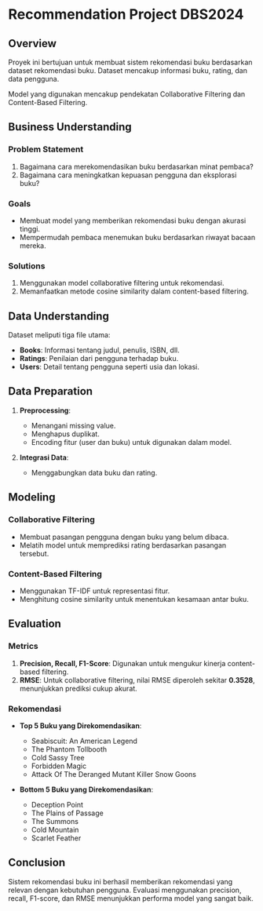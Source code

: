 
# Recommendation Project DBS2024

## Overview
Proyek ini bertujuan untuk membuat sistem rekomendasi buku berdasarkan dataset rekomendasi buku. 
Dataset mencakup informasi buku, rating, dan data pengguna.

Model yang digunakan mencakup pendekatan Collaborative Filtering dan Content-Based Filtering.

## Business Understanding

### Problem Statement
1. Bagaimana cara merekomendasikan buku berdasarkan minat pembaca?
2. Bagaimana cara meningkatkan kepuasan pengguna dan eksplorasi buku?

### Goals
- Membuat model yang memberikan rekomendasi buku dengan akurasi tinggi.
- Mempermudah pembaca menemukan buku berdasarkan riwayat bacaan mereka.

### Solutions
1. Menggunakan model collaborative filtering untuk rekomendasi.
2. Memanfaatkan metode cosine similarity dalam content-based filtering.

## Data Understanding
Dataset meliputi tiga file utama: 
- **Books**: Informasi tentang judul, penulis, ISBN, dll.
- **Ratings**: Penilaian dari pengguna terhadap buku.
- **Users**: Detail tentang pengguna seperti usia dan lokasi.

## Data Preparation
1. **Preprocessing**:
    - Menangani missing value.
    - Menghapus duplikat.
    - Encoding fitur (user dan buku) untuk digunakan dalam model.

2. **Integrasi Data**:
    - Menggabungkan data buku dan rating.

## Modeling
### Collaborative Filtering
- Membuat pasangan pengguna dengan buku yang belum dibaca.
- Melatih model untuk memprediksi rating berdasarkan pasangan tersebut.

### Content-Based Filtering
- Menggunakan TF-IDF untuk representasi fitur.
- Menghitung cosine similarity untuk menentukan kesamaan antar buku.

## Evaluation

### Metrics
1. **Precision, Recall, F1-Score**: Digunakan untuk mengukur kinerja content-based filtering.
2. **RMSE**: Untuk collaborative filtering, nilai RMSE diperoleh sekitar **0.3528**, menunjukkan prediksi cukup akurat.

### Rekomendasi
- **Top 5 Buku yang Direkomendasikan**:
    - Seabiscuit: An American Legend
    - The Phantom Tollbooth
    - Cold Sassy Tree
    - Forbidden Magic
    - Attack Of The Deranged Mutant Killer Snow Goons

- **Bottom 5 Buku yang Direkomendasikan**:
    - Deception Point
    - The Plains of Passage
    - The Summons
    - Cold Mountain
    - Scarlet Feather

## Conclusion
Sistem rekomendasi buku ini berhasil memberikan rekomendasi yang relevan dengan kebutuhan pengguna. Evaluasi menggunakan precision, recall, F1-score, dan RMSE menunjukkan performa model yang sangat baik.
